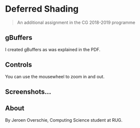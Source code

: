# Deferred Shading
> An additional assignment in the CG 2018-2019 programme

## gBuffers

I created gBuffers as was explained in the PDF.


## Controls

You can use the mousewheel to zoom in and out.

## Screenshots...



## About

By Jeroen Overschie, Computing Science student at RUG.
